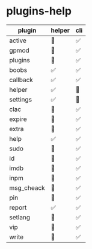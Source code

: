 # plugins-help
 plugin | helper | cli |
------ | --------| ----|
 active | 🔴| ✅
 gpmod | 🔴 | ✅
 plugins | 🔴 | ✅
 boobs | ✅ | ✅
 callback | ✅ | ✅ 
 helper | ✅ | 🔴
 settings | ✅ | 🔴
 clac | 🔴 | ✅
 expire | 🔴 | ✅
 extra | 🔴 | ✅
 help | ✅ | ✅
 sudo | 🔴 | ✅
 id | 🔴 | ✅
 imdb | 🔴 | ✅
 inpm | 🔴 | ✅
 msg_cheack | 🔴 | ✅
 pin | 🔴 | ✅
 report | ✅ | ✅
 setlang | 🔴 | ✅
 vip | 🔴 | ✅
 write | 🔴 | ✅
